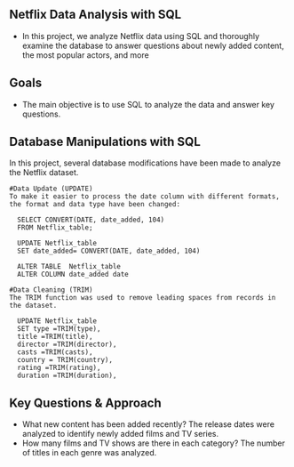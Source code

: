 ## Netflix Data Analysis with SQL

- In this project, we analyze Netflix data using SQL and thoroughly examine the database to answer questions about newly added content, the most popular actors, and more

## Goals

- The main objective is to use SQL to analyze the data and answer key questions.

## Database Manipulations with SQL
In this project, several database modifications have been made to analyze the Netflix dataset.

    #Data Update (UPDATE)
    To make it easier to process the date column with different formats, the format and data type have been changed:
    
      SELECT CONVERT(DATE, date_added, 104) 
      FROM Netflix_table;
  
      UPDATE Netflix_table
      SET date_added= CONVERT(DATE, date_added, 104) 
      
      ALTER TABLE  Netflix_table 
      ALTER COLUMN date_added date

    #Data Cleaning (TRIM)
    The TRIM function was used to remove leading spaces from records in the dataset.
    
      UPDATE Netflix_table
      SET type =TRIM(type),
      title =TRIM(title),
      director =TRIM(director),
      casts =TRIM(casts),
      country = TRIM(country),
      rating =TRIM(rating),
      duration =TRIM(duration),

## Key Questions & Approach

- What new content has been added recently? The release dates were analyzed to identify newly added films and TV series.
- How many films and TV shows are there in each category? The number of titles in each genre was analyzed.






